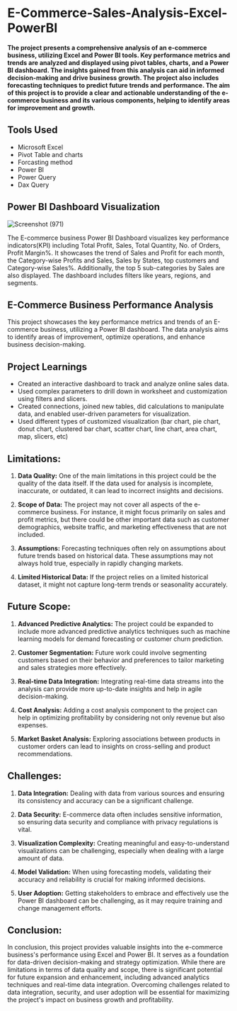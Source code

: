 # E-Commerce-Sales-Analysis-Excel-PowerBI

**The project presents a comprehensive analysis of an e-commerce business, utilizing Excel and Power BI tools. Key performance metrics and trends are analyzed and displayed using pivot tables, charts, and a Power BI dashboard. The insights gained from this analysis can aid in informed decision-making and drive business growth. The project also includes forecasting techniques to predict future trends and performance. The aim of this project is to provide a clear and actionable understanding of the e-commerce business and its various components, helping to identify areas for improvement and growth.**


## **Tools Used**

* Microsoft Excel
* Pivot Table and charts
* Forcasting method
* Power BI
* Power Query
* Dax Query

## **Power BI Dashboard Visualization**

![Screenshot (971)](https://github.com/Mansijain1412/Ecommerce_Sales_Analysis_On_PowerBI/assets/97581058/0038d65d-d7eb-4dc0-9d67-1dfee166490e)





The E-commerce business Power BI Dashboard visualizes key performance indicators(KPI) including Total Profit, Sales, Total Quantity, No. of Orders, Profit Margin%.
It showcases the trend of Sales and Profit for each month, the Category-wise Profits and Sales, Sales by States, top customers and Category-wise Sales%. Additionally, the top 5 sub-categories by Sales are also displayed. The dashboard includes filters like years, regions, and segments.

## **E-Commerce Business Performance Analysis**

This project showcases the key performance metrics and trends of an E-commerce business, utilizing a Power BI dashboard. The data analysis aims to identify areas of improvement, optimize operations, and enhance business decision-making.


## Project Learnings

* Created an interactive dashboard to track and analyze online sales data.
* Used complex parameters to drill down in worksheet and customization using filters and slicers.
* Created connections, joined new tables, did calculations to manipulate data, and enabled user-driven parameters for visualization.
* Used different types of customized visualization (bar chart, pie chart, donut chart, clustered bar chart, scatter chart, line chart, area chart, map, slicers, etc)

## **Limitations:**

1. **Data Quality:** One of the main limitations in this project could be the quality of the data itself. If the data used for analysis is incomplete, inaccurate, or outdated, it can lead to incorrect insights and decisions.

2. **Scope of Data:** The project may not cover all aspects of the e-commerce business. For instance, it might focus primarily on sales and profit metrics, but there could be other important data such as customer demographics, website traffic, and marketing effectiveness that are not included.

3. **Assumptions:** Forecasting techniques often rely on assumptions about future trends based on historical data. These assumptions may not always hold true, especially in rapidly changing markets.

4. **Limited Historical Data:** If the project relies on a limited historical dataset, it might not capture long-term trends or seasonality accurately.

## **Future Scope:**

1. **Advanced Predictive Analytics:** The project could be expanded to include more advanced predictive analytics techniques such as machine learning models for demand forecasting or customer churn prediction.

2. **Customer Segmentation:** Future work could involve segmenting customers based on their behavior and preferences to tailor marketing and sales strategies more effectively.

3. **Real-time Data Integration:** Integrating real-time data streams into the analysis can provide more up-to-date insights and help in agile decision-making.

4. **Cost Analysis:** Adding a cost analysis component to the project can help in optimizing profitability by considering not only revenue but also expenses.

5. **Market Basket Analysis:** Exploring associations between products in customer orders can lead to insights on cross-selling and product recommendations.

## **Challenges:**

1. **Data Integration:** Dealing with data from various sources and ensuring its consistency and accuracy can be a significant challenge.

2. **Data Security:** E-commerce data often includes sensitive information, so ensuring data security and compliance with privacy regulations is vital.

3. **Visualization Complexity:** Creating meaningful and easy-to-understand visualizations can be challenging, especially when dealing with a large amount of data.

4. **Model Validation:** When using forecasting models, validating their accuracy and reliability is crucial for making informed decisions.

5. **User Adoption:** Getting stakeholders to embrace and effectively use the Power BI dashboard can be challenging, as it may require training and change management efforts.

## **Conclusion:**

In conclusion, this project provides valuable insights into the e-commerce business's performance using Excel and Power BI. It serves as a foundation for data-driven decision-making and strategy optimization. While there are limitations in terms of data quality and scope, there is significant potential for future expansion and enhancement, including advanced analytics techniques and real-time data integration. Overcoming challenges related to data integration, security, and user adoption will be essential for maximizing the project's impact on business growth and profitability.

